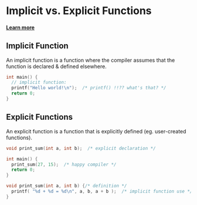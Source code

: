 # Implicit vs. Explicit Functions

#### **[Learn more](http://www.cplusplus.com/forum/beginner/10207/#msg47694)**

## Implicit Function

An implicit function is a function where the compiler assumes that the function is declared & defined elsewhere.

```cpp
int main() {
  // implicit function:
  printf("Hello world!\n");  /* printf() !!?? what's that? */
  return 0;
}
```

## Explicit Functions

An explicit function is a function that is explicitly defined (eg. user-created functions).

```cpp
void print_sum(int a, int b);  /* explicit declaration */

int main() {
  print_sum(27, 15);  /* happy compiler */
  return 0;
}

void print_sum(int a, int b) {/* definition */
  printf( "%d + %d = %d\n", a, b, a + b );  /* implicit function use */
}
```
